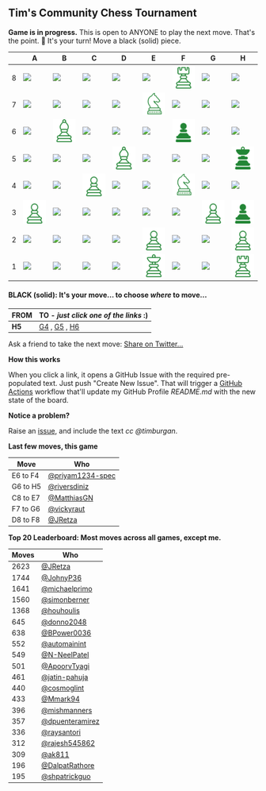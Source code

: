 
## Tim's Community Chess Tournament

**Game is in progress.** This is open to ANYONE to play the next move. That's the point. :wave:  It's your turn! Move a black (solid) piece.

|   | A | B | C | D | E | F | G | H |
| - | - | - | - | - | - | - | - | - |
| 8 | ![](https://raw.githubusercontent.com/timburgan/timburgan/master/chess_images/blank.png) | ![](https://raw.githubusercontent.com/timburgan/timburgan/master/chess_images/blank.png) | ![](https://raw.githubusercontent.com/timburgan/timburgan/master/chess_images/blank.png) | ![](https://raw.githubusercontent.com/timburgan/timburgan/master/chess_images/blank.png) | ![](https://raw.githubusercontent.com/timburgan/timburgan/master/chess_images/blank.png) | ![](https://raw.githubusercontent.com/timburgan/timburgan/master/chess_images/R.png) | ![](https://raw.githubusercontent.com/timburgan/timburgan/master/chess_images/blank.png) | ![](https://raw.githubusercontent.com/timburgan/timburgan/master/chess_images/blank.png) |
| 7 | ![](https://raw.githubusercontent.com/timburgan/timburgan/master/chess_images/blank.png) | ![](https://raw.githubusercontent.com/timburgan/timburgan/master/chess_images/blank.png) | ![](https://raw.githubusercontent.com/timburgan/timburgan/master/chess_images/blank.png) | ![](https://raw.githubusercontent.com/timburgan/timburgan/master/chess_images/blank.png) | ![](https://raw.githubusercontent.com/timburgan/timburgan/master/chess_images/N.png) | ![](https://raw.githubusercontent.com/timburgan/timburgan/master/chess_images/blank.png) | ![](https://raw.githubusercontent.com/timburgan/timburgan/master/chess_images/blank.png) | ![](https://raw.githubusercontent.com/timburgan/timburgan/master/chess_images/blank.png) |
| 6 | ![](https://raw.githubusercontent.com/timburgan/timburgan/master/chess_images/blank.png) | ![](https://raw.githubusercontent.com/timburgan/timburgan/master/chess_images/B.png) | ![](https://raw.githubusercontent.com/timburgan/timburgan/master/chess_images/blank.png) | ![](https://raw.githubusercontent.com/timburgan/timburgan/master/chess_images/blank.png) | ![](https://raw.githubusercontent.com/timburgan/timburgan/master/chess_images/blank.png) | ![](https://raw.githubusercontent.com/timburgan/timburgan/master/chess_images/p.png) | ![](https://raw.githubusercontent.com/timburgan/timburgan/master/chess_images/blank.png) | ![](https://raw.githubusercontent.com/timburgan/timburgan/master/chess_images/blank.png) |
| 5 | ![](https://raw.githubusercontent.com/timburgan/timburgan/master/chess_images/blank.png) | ![](https://raw.githubusercontent.com/timburgan/timburgan/master/chess_images/blank.png) | ![](https://raw.githubusercontent.com/timburgan/timburgan/master/chess_images/blank.png) | ![](https://raw.githubusercontent.com/timburgan/timburgan/master/chess_images/B.png) | ![](https://raw.githubusercontent.com/timburgan/timburgan/master/chess_images/blank.png) | ![](https://raw.githubusercontent.com/timburgan/timburgan/master/chess_images/blank.png) | ![](https://raw.githubusercontent.com/timburgan/timburgan/master/chess_images/blank.png) | ![](https://raw.githubusercontent.com/timburgan/timburgan/master/chess_images/k.png) |
| 4 | ![](https://raw.githubusercontent.com/timburgan/timburgan/master/chess_images/blank.png) | ![](https://raw.githubusercontent.com/timburgan/timburgan/master/chess_images/blank.png) | ![](https://raw.githubusercontent.com/timburgan/timburgan/master/chess_images/P.png) | ![](https://raw.githubusercontent.com/timburgan/timburgan/master/chess_images/blank.png) | ![](https://raw.githubusercontent.com/timburgan/timburgan/master/chess_images/blank.png) | ![](https://raw.githubusercontent.com/timburgan/timburgan/master/chess_images/N.png) | ![](https://raw.githubusercontent.com/timburgan/timburgan/master/chess_images/blank.png) | ![](https://raw.githubusercontent.com/timburgan/timburgan/master/chess_images/blank.png) |
| 3 | ![](https://raw.githubusercontent.com/timburgan/timburgan/master/chess_images/P.png) | ![](https://raw.githubusercontent.com/timburgan/timburgan/master/chess_images/blank.png) | ![](https://raw.githubusercontent.com/timburgan/timburgan/master/chess_images/blank.png) | ![](https://raw.githubusercontent.com/timburgan/timburgan/master/chess_images/blank.png) | ![](https://raw.githubusercontent.com/timburgan/timburgan/master/chess_images/blank.png) | ![](https://raw.githubusercontent.com/timburgan/timburgan/master/chess_images/blank.png) | ![](https://raw.githubusercontent.com/timburgan/timburgan/master/chess_images/P.png) | ![](https://raw.githubusercontent.com/timburgan/timburgan/master/chess_images/p.png) |
| 2 | ![](https://raw.githubusercontent.com/timburgan/timburgan/master/chess_images/blank.png) | ![](https://raw.githubusercontent.com/timburgan/timburgan/master/chess_images/blank.png) | ![](https://raw.githubusercontent.com/timburgan/timburgan/master/chess_images/blank.png) | ![](https://raw.githubusercontent.com/timburgan/timburgan/master/chess_images/blank.png) | ![](https://raw.githubusercontent.com/timburgan/timburgan/master/chess_images/P.png) | ![](https://raw.githubusercontent.com/timburgan/timburgan/master/chess_images/blank.png) | ![](https://raw.githubusercontent.com/timburgan/timburgan/master/chess_images/blank.png) | ![](https://raw.githubusercontent.com/timburgan/timburgan/master/chess_images/P.png) |
| 1 | ![](https://raw.githubusercontent.com/timburgan/timburgan/master/chess_images/blank.png) | ![](https://raw.githubusercontent.com/timburgan/timburgan/master/chess_images/blank.png) | ![](https://raw.githubusercontent.com/timburgan/timburgan/master/chess_images/blank.png) | ![](https://raw.githubusercontent.com/timburgan/timburgan/master/chess_images/blank.png) | ![](https://raw.githubusercontent.com/timburgan/timburgan/master/chess_images/K.png) | ![](https://raw.githubusercontent.com/timburgan/timburgan/master/chess_images/blank.png) | ![](https://raw.githubusercontent.com/timburgan/timburgan/master/chess_images/blank.png) | ![](https://raw.githubusercontent.com/timburgan/timburgan/master/chess_images/R.png) |

#### **BLACK (solid):** It's your move... to choose _where_ to move...

| FROM | TO - _just click one of the links_ :) |
| ---- | -- |
| **H5** | [G4](https://github.com/timburgan/timburgan/issues/new?title=chess%7Cmove%7Ch5g4%7C32703&body=Just+push+%27Submit+new+issue%27.+You+don%27t+need+to+do+anything+else.) , [G5](https://github.com/timburgan/timburgan/issues/new?title=chess%7Cmove%7Ch5g5%7C32703&body=Just+push+%27Submit+new+issue%27.+You+don%27t+need+to+do+anything+else.) , [H6](https://github.com/timburgan/timburgan/issues/new?title=chess%7Cmove%7Ch5h6%7C32703&body=Just+push+%27Submit+new+issue%27.+You+don%27t+need+to+do+anything+else.) |

Ask a friend to take the next move: [Share on Twitter...](https://twitter.com/share?text=I'm+playing+chess+on+a+GitHub+Profile+Readme!+Can+you+please+take+the+next+move+at+https://github.com/timburgan)

**How this works**

When you click a link, it opens a GitHub Issue with the required pre-populated text. Just push "Create New Issue". That will trigger a [GitHub Actions](https://github.blog/2020-07-03-github-action-hero-casey-lee/#getting-started-with-github-actions) workflow that'll update my GitHub Profile _README.md_ with the new state of the board.

**Notice a problem?**

Raise an [issue](https://github.com/timburgan/timburgan/issues), and include the text _cc @timburgan_.

**Last few moves, this game**

| Move  | Who |
| ----- | --- |
| E6 to F4 | [@priyam1234-spec](https://github.com/priyam1234-spec) |
| G6 to H5 | [@riversdiniz](https://github.com/riversdiniz) |
| C8 to E7 | [@MatthiasGN](https://github.com/MatthiasGN) |
| F7 to G6 | [@vickyraut](https://github.com/vickyraut) |
| D8 to F8 | [@JRetza](https://github.com/JRetza) |

**Top 20 Leaderboard: Most moves across all games, except me.**

| Moves | Who |
| ----- | --- |
| 2623 | [@JRetza](https://github.com/JRetza) |
| 1744 | [@JohnyP36](https://github.com/JohnyP36) |
| 1641 | [@michaelprimo](https://github.com/michaelprimo) |
| 1560 | [@simonberner](https://github.com/simonberner) |
| 1368 | [@houhoulis](https://github.com/houhoulis) |
| 645 | [@donno2048](https://github.com/donno2048) |
| 638 | [@BPower0036](https://github.com/BPower0036) |
| 552 | [@automainint](https://github.com/automainint) |
| 549 | [@N-NeelPatel](https://github.com/N-NeelPatel) |
| 501 | [@ApoorvTyagi](https://github.com/ApoorvTyagi) |
| 461 | [@jatin-pahuja](https://github.com/jatin-pahuja) |
| 440 | [@cosmoglint](https://github.com/cosmoglint) |
| 433 | [@Mmark94](https://github.com/Mmark94) |
| 396 | [@mishmanners](https://github.com/mishmanners) |
| 357 | [@dpuenteramirez](https://github.com/dpuenteramirez) |
| 336 | [@raysantori](https://github.com/raysantori) |
| 312 | [@rajesh545862](https://github.com/rajesh545862) |
| 309 | [@ak811](https://github.com/ak811) |
| 196 | [@DalpatRathore](https://github.com/DalpatRathore) |
| 195 | [@shpatrickguo](https://github.com/shpatrickguo) |

